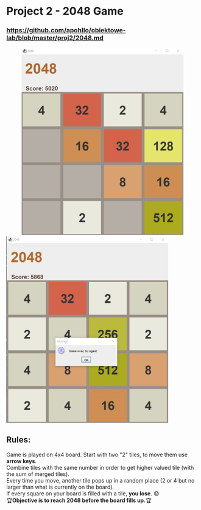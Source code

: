 # Project 2 - 2048 Game
### https://github.com/apohllo/obiektowe-lab/blob/master/proj2/2048.md
<img src="https://github.com/sy1wi4/2048/blob/master/2048game.png" width="425" hspace="40"/> <img src="https://github.com/sy1wi4/2048/blob/master/2048gameover.png" width="425"/>

## Rules:
Game is played on 4x4 board. Start with two "2" tiles, to move them use **arrow keys**. <br />
Combine tiles with the same number in order to get higher valued tile (with the sum of merged tiles). <br />
Every time you move, another tile pops up in a random place (2 or 4 but no larger than what is currently on the board). <br />
If every square on your board is filled with a tile, **you lose**. :disappointed: <br />
:trophy:**Objective is to reach 2048 before the board fills up.**:trophy:

